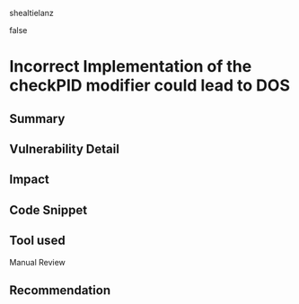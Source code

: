 shealtielanz

false

# Incorrect Implementation of the checkPID modifier could lead to DOS

## Summary

## Vulnerability Detail

## Impact

## Code Snippet

## Tool used

Manual Review

## Recommendation
